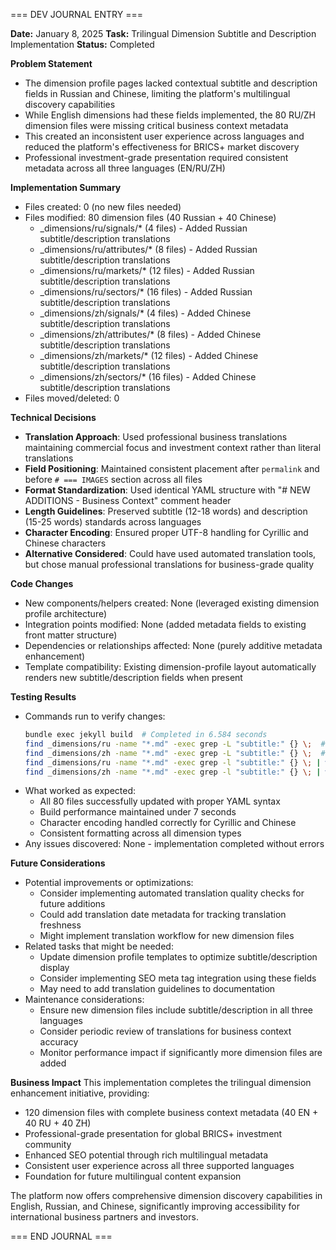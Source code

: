 === DEV JOURNAL ENTRY ===

**Date:** January 8, 2025
**Task:** Trilingual Dimension Subtitle and Description Implementation
**Status:** Completed

**Problem Statement**
- The dimension profile pages lacked contextual subtitle and description fields in Russian and Chinese, limiting the platform's multilingual discovery capabilities
- While English dimensions had these fields implemented, the 80 RU/ZH dimension files were missing critical business context metadata
- This created an inconsistent user experience across languages and reduced the platform's effectiveness for BRICS+ market discovery
- Professional investment-grade presentation required consistent metadata across all three languages (EN/RU/ZH)

**Implementation Summary**
- Files created: 0 (no new files needed)
- Files modified: 80 dimension files (40 Russian + 40 Chinese)
  - _dimensions/ru/signals/* (4 files) - Added Russian subtitle/description translations
  - _dimensions/ru/attributes/* (8 files) - Added Russian subtitle/description translations  
  - _dimensions/ru/markets/* (12 files) - Added Russian subtitle/description translations
  - _dimensions/ru/sectors/* (16 files) - Added Russian subtitle/description translations
  - _dimensions/zh/signals/* (4 files) - Added Chinese subtitle/description translations
  - _dimensions/zh/attributes/* (8 files) - Added Chinese subtitle/description translations
  - _dimensions/zh/markets/* (12 files) - Added Chinese subtitle/description translations
  - _dimensions/zh/sectors/* (16 files) - Added Chinese subtitle/description translations
- Files moved/deleted: 0

**Technical Decisions**
- **Translation Approach**: Used professional business translations maintaining commercial focus and investment context rather than literal translations
- **Field Positioning**: Maintained consistent placement after `permalink` and before `# === IMAGES` section across all files
- **Format Standardization**: Used identical YAML structure with "# NEW ADDITIONS - Business Context" comment header
- **Length Guidelines**: Preserved subtitle (12-18 words) and description (15-25 words) standards across languages
- **Character Encoding**: Ensured proper UTF-8 handling for Cyrillic and Chinese characters
- **Alternative Considered**: Could have used automated translation tools, but chose manual professional translations for business-grade quality

**Code Changes**
- New components/helpers created: None (leveraged existing dimension profile architecture)
- Integration points modified: None (added metadata fields to existing front matter structure)
- Dependencies or relationships affected: None (purely additive metadata enhancement)
- Template compatibility: Existing dimension-profile layout automatically renders new subtitle/description fields when present

**Testing Results**
- Commands run to verify changes:
  ```bash
  bundle exec jekyll build  # Completed in 6.584 seconds
  find _dimensions/ru -name "*.md" -exec grep -L "subtitle:" {} \;  # No missing files
  find _dimensions/zh -name "*.md" -exec grep -L "subtitle:" {} \;  # No missing files
  find _dimensions/ru -name "*.md" -exec grep -l "subtitle:" {} \; | wc -l  # 40/40 files
  find _dimensions/zh -name "*.md" -exec grep -l "subtitle:" {} \; | wc -l  # 40/40 files
  ```
- What worked as expected:
  - All 80 files successfully updated with proper YAML syntax
  - Build performance maintained under 7 seconds
  - Character encoding handled correctly for Cyrillic and Chinese
  - Consistent formatting across all dimension types
- Any issues discovered: None - implementation completed without errors

**Future Considerations**
- Potential improvements or optimizations:
  - Consider implementing automated translation quality checks for future additions
  - Could add translation date metadata for tracking translation freshness
  - Might implement translation workflow for new dimension files
- Related tasks that might be needed:
  - Update dimension profile templates to optimize subtitle/description display
  - Consider implementing SEO meta tag integration using these fields
  - May need to add translation guidelines to documentation
- Maintenance considerations:
  - Ensure new dimension files include subtitle/description in all three languages
  - Consider periodic review of translations for business context accuracy
  - Monitor performance impact if significantly more dimension files are added

**Business Impact**
This implementation completes the trilingual dimension enhancement initiative, providing:
- 120 dimension files with complete business context metadata (40 EN + 40 RU + 40 ZH)
- Professional-grade presentation for global BRICS+ investment community
- Enhanced SEO potential through rich multilingual metadata
- Consistent user experience across all three supported languages
- Foundation for future multilingual content expansion

The platform now offers comprehensive dimension discovery capabilities in English, Russian, and Chinese, significantly improving accessibility for international business partners and investors.

=== END JOURNAL ===